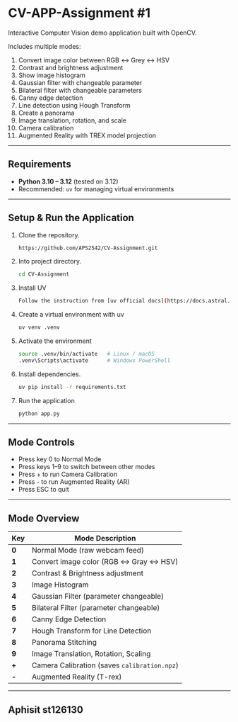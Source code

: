 # **CV-APP-Assignment #1**
Interactive Computer Vision demo application built with OpenCV.

Includes multiple modes: 
1. Convert image color between RGB ↔ Grey ↔ HSV  
2. Contrast and brightness adjustment  
3. Show image histogram  
4. Gaussian filter with changeable parameter  
5. Bilateral filter with changeable parameters  
6. Canny edge detection  
7. Line detection using Hough Transform  
8. Create a panorama 
9. Image translation, rotation, and scale  
10. Camera calibration  
11. Augmented Reality with TREX model projection
----------------------------------------------------
## **Requirements**
- **Python 3.10 – 3.12** (tested on 3.12)  
- Recommended: `uv` for managing virtual environments
----------------------------------------------------
## **Setup & Run the Application**
1. Clone the repository.
   ```bash 
   https://github.com/APS2542/CV-Assignment.git
2. Into project directory.
   ```bash
   cd CV-Assignment
3. Install UV
   ```bash
   Follow the instruction from [uv official docs](https://docs.astral.sh/uv/getting-started/installation/).
4. Create a virtual environment with uv
   ```bash
   uv venv .venv
5. Activate the environment
   ```bash
   source .venv/bin/activate   # Linux / macOS
   .venv\Scripts\activate      # Windows PowerShell
6. Install dependencies.
   ```bash
   uv pip install -r requirements.txt
7. Run the application
   ```bash
   python app.py 
-------------------------------------------------------------------
## **Mode Controls**
- Press key 0 to Normal Mode
- Press keys 1–9 to switch between other modes
- Press + to run Camera Calibration
- Press - to run Augmented Reality (AR)
- Press ESC to quit
------------------------------------------------------------------
## **Mode Overview**
| Key   | Mode Description                                   |
| ----- | -------------------------------------------------- |
| **0** | Normal Mode (raw webcam feed)                      |
| **1** | Convert image color (RGB ↔ Gray ↔ HSV)             |
| **2** | Contrast & Brightness adjustment                   |
| **3** | Image Histogram                                    |
| **4** | Gaussian Filter (parameter changeable)             |
| **5** | Bilateral Filter (parameter changeable)            |
| **6** | Canny Edge Detection                               |
| **7** | Hough Transform for Line Detection                 |
| **8** | Panorama Stitching                                 |
| **9** | Image Translation, Rotation, Scaling               |
| **+** | Camera Calibration (saves `calibration.npz`)       |
| **-** | Augmented Reality (T-rex)                          |

------------------------------------------------------------------
## Aphisit st126130
